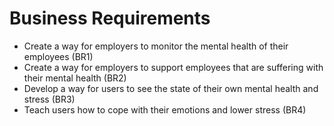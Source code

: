 # Business Requirements


* Create a way for employers to monitor the mental health of their employees (BR1)
* Create a way for employers to support employees that are suffering with their mental health (BR2)
* Develop a way for users to see the state of their own mental health and stress (BR3)
* Teach users how to cope with their emotions and lower stress (BR4)